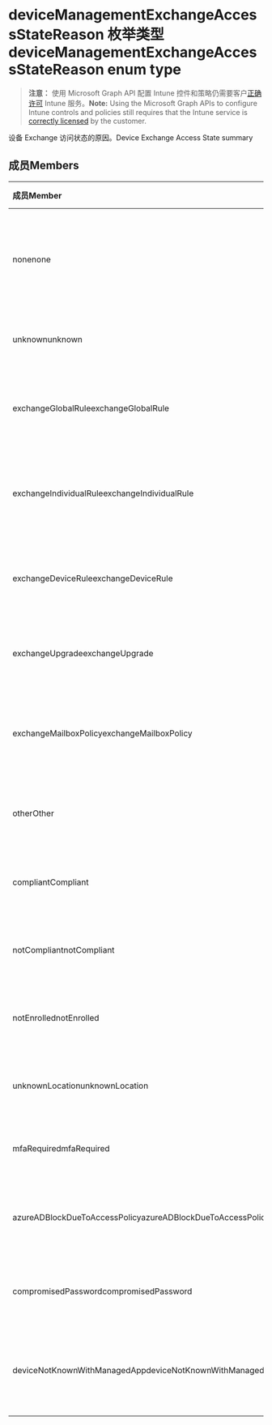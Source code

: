 # <a name="devicemanagementexchangeaccessstatereason-enum-type"></a><span data-ttu-id="04d55-101">deviceManagementExchangeAccessStateReason 枚举类型</span><span class="sxs-lookup"><span data-stu-id="04d55-101">deviceManagementExchangeAccessStateReason enum type</span></span>

> <span data-ttu-id="04d55-102">**注意：** 使用 Microsoft Graph API 配置 Intune 控件和策略仍需要客户[正确许可](https://go.microsoft.com/fwlink/?linkid=839381) Intune 服务。</span><span class="sxs-lookup"><span data-stu-id="04d55-102">**Note:** Using the Microsoft Graph APIs to configure Intune controls and policies still requires that the Intune service is [correctly licensed](https://go.microsoft.com/fwlink/?linkid=839381) by the customer.</span></span>

<span data-ttu-id="04d55-103">设备 Exchange 访问状态的原因。</span><span class="sxs-lookup"><span data-stu-id="04d55-103">Device Exchange Access State summary</span></span>
## <a name="members"></a><span data-ttu-id="04d55-104">成员</span><span class="sxs-lookup"><span data-stu-id="04d55-104">Members</span></span>
|<span data-ttu-id="04d55-105">成员</span><span class="sxs-lookup"><span data-stu-id="04d55-105">Member</span></span>|<span data-ttu-id="04d55-106">值</span><span class="sxs-lookup"><span data-stu-id="04d55-106">Value</span></span>|<span data-ttu-id="04d55-107">说明</span><span class="sxs-lookup"><span data-stu-id="04d55-107">Description</span></span>|
|:---|:---|:---|
|<span data-ttu-id="04d55-108">none</span><span class="sxs-lookup"><span data-stu-id="04d55-108">none</span></span>|<span data-ttu-id="04d55-109">0</span><span class="sxs-lookup"><span data-stu-id="04d55-109">{0}</span></span>|<span data-ttu-id="04d55-110">没有从 Exchange 中发现访问状态的原因</span><span class="sxs-lookup"><span data-stu-id="04d55-110">No access state reason discovered from Exchange</span></span>|
|<span data-ttu-id="04d55-111">unknown</span><span class="sxs-lookup"><span data-stu-id="04d55-111">unknown</span></span>|<span data-ttu-id="04d55-112">1</span><span class="sxs-lookup"><span data-stu-id="04d55-112">-1</span></span>|<span data-ttu-id="04d55-113">未知的访问状态的原因</span><span class="sxs-lookup"><span data-stu-id="04d55-113">Unknown access state reason</span></span>|
|<span data-ttu-id="04d55-114">exchangeGlobalRule</span><span class="sxs-lookup"><span data-stu-id="04d55-114">exchangeGlobalRule</span></span>|<span data-ttu-id="04d55-115">2</span><span class="sxs-lookup"><span data-stu-id="04d55-115">-2</span></span>|<span data-ttu-id="04d55-116">访问状态由 Exchange 全局规则确定</span><span class="sxs-lookup"><span data-stu-id="04d55-116">Access state determined by Exchange Global rule</span></span>|
|<span data-ttu-id="04d55-117">exchangeIndividualRule</span><span class="sxs-lookup"><span data-stu-id="04d55-117">exchangeIndividualRule</span></span>|<span data-ttu-id="04d55-118">3</span><span class="sxs-lookup"><span data-stu-id="04d55-118">-3</span></span>|<span data-ttu-id="04d55-119">访问状态由 Exchange 单个规则确定</span><span class="sxs-lookup"><span data-stu-id="04d55-119">Access state determined by Exchange Individual rule</span></span>|
|<span data-ttu-id="04d55-120">exchangeDeviceRule</span><span class="sxs-lookup"><span data-stu-id="04d55-120">exchangeDeviceRule</span></span>|<span data-ttu-id="04d55-121">4</span><span class="sxs-lookup"><span data-stu-id="04d55-121">-4</span></span>|<span data-ttu-id="04d55-122">访问状态由 Exchange 设备规则确定</span><span class="sxs-lookup"><span data-stu-id="04d55-122">Access state determined by Exchange Device rule</span></span>|
|<span data-ttu-id="04d55-123">exchangeUpgrade</span><span class="sxs-lookup"><span data-stu-id="04d55-123">exchangeUpgrade</span></span>|<span data-ttu-id="04d55-124">5</span><span class="sxs-lookup"><span data-stu-id="04d55-124">-5</span></span>|<span data-ttu-id="04d55-125">访问状态取决于 Exchange 升级</span><span class="sxs-lookup"><span data-stu-id="04d55-125">Access state due to Exchange upgrade</span></span>|
|<span data-ttu-id="04d55-126">exchangeMailboxPolicy</span><span class="sxs-lookup"><span data-stu-id="04d55-126">exchangeMailboxPolicy</span></span>|<span data-ttu-id="04d55-127">6</span><span class="sxs-lookup"><span data-stu-id="04d55-127">-6</span></span>|<span data-ttu-id="04d55-128">访问状态由 Exchange 邮箱策略确定</span><span class="sxs-lookup"><span data-stu-id="04d55-128">Access state determined by Exchange Mailbox Policy</span></span>|
|<span data-ttu-id="04d55-129">other</span><span class="sxs-lookup"><span data-stu-id="04d55-129">Other</span></span>|<span data-ttu-id="04d55-130">7</span><span class="sxs-lookup"><span data-stu-id="04d55-130">-7</span></span>|<span data-ttu-id="04d55-131">访问状态由 Exchange 确定</span><span class="sxs-lookup"><span data-stu-id="04d55-131">Access state determined by Exchange</span></span>|
|<span data-ttu-id="04d55-132">compliant</span><span class="sxs-lookup"><span data-stu-id="04d55-132">Compliant</span></span>|<span data-ttu-id="04d55-133">8</span><span class="sxs-lookup"><span data-stu-id="04d55-133">-8</span></span>|<span data-ttu-id="04d55-134">访问状态由合规性质询授权</span><span class="sxs-lookup"><span data-stu-id="04d55-134">Access state granted by compliance challenge</span></span>|
|<span data-ttu-id="04d55-135">notCompliant</span><span class="sxs-lookup"><span data-stu-id="04d55-135">notCompliant</span></span>|<span data-ttu-id="04d55-136">9</span><span class="sxs-lookup"><span data-stu-id="04d55-136">-9</span></span>|<span data-ttu-id="04d55-137">访问状态由合规性质询吊销</span><span class="sxs-lookup"><span data-stu-id="04d55-137">Access state revoked by compliance challenge</span></span>|
|<span data-ttu-id="04d55-138">notEnrolled</span><span class="sxs-lookup"><span data-stu-id="04d55-138">notEnrolled</span></span>|<span data-ttu-id="04d55-139">10</span><span class="sxs-lookup"><span data-stu-id="04d55-139">-10</span></span>|<span data-ttu-id="04d55-140">访问状态由管理质询吊销</span><span class="sxs-lookup"><span data-stu-id="04d55-140">Access state revoked by management challenge</span></span>|
|<span data-ttu-id="04d55-141">unknownLocation</span><span class="sxs-lookup"><span data-stu-id="04d55-141">unknownLocation</span></span>|<span data-ttu-id="04d55-142">12</span><span class="sxs-lookup"><span data-stu-id="04d55-142">1.2</span></span>|<span data-ttu-id="04d55-143">未知位置的访问状态</span><span class="sxs-lookup"><span data-stu-id="04d55-143">Access state due to unknown location</span></span>|
|<span data-ttu-id="04d55-144">mfaRequired</span><span class="sxs-lookup"><span data-stu-id="04d55-144">mfaRequired</span></span>|<span data-ttu-id="04d55-145">13</span><span class="sxs-lookup"><span data-stu-id="04d55-145">1.3</span></span>|<span data-ttu-id="04d55-146">MFA 质询的访问状态</span><span class="sxs-lookup"><span data-stu-id="04d55-146">Access state due to MFA challenge</span></span>|
|<span data-ttu-id="04d55-147">azureADBlockDueToAccessPolicy</span><span class="sxs-lookup"><span data-stu-id="04d55-147">azureADBlockDueToAccessPolicy</span></span>|<span data-ttu-id="04d55-148">14</span><span class="sxs-lookup"><span data-stu-id="04d55-148">-14</span></span>|<span data-ttu-id="04d55-149">访问状态由 AAD 访问策略吊销</span><span class="sxs-lookup"><span data-stu-id="04d55-149">Access State revoked by AAD Access Policy</span></span>|
|<span data-ttu-id="04d55-150">compromisedPassword</span><span class="sxs-lookup"><span data-stu-id="04d55-150">compromisedPassword</span></span>|<span data-ttu-id="04d55-151">15</span><span class="sxs-lookup"><span data-stu-id="04d55-151">-15</span></span>|<span data-ttu-id="04d55-152">访问状态由泄露的密码吊销</span><span class="sxs-lookup"><span data-stu-id="04d55-152">Access State revoked by compromised password</span></span>|
|<span data-ttu-id="04d55-153">deviceNotKnownWithManagedApp</span><span class="sxs-lookup"><span data-stu-id="04d55-153">deviceNotKnownWithManagedApp</span></span>|<span data-ttu-id="04d55-154">16</span><span class="sxs-lookup"><span data-stu-id="04d55-154">-16</span></span>|<span data-ttu-id="04d55-155">访问状态由托管应用程序质询吊销</span><span class="sxs-lookup"><span data-stu-id="04d55-155">Access state revoked by managed application challenge</span></span>|








